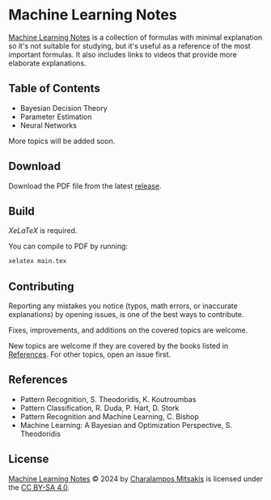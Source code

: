 # Machine Learning Notes

[Machine Learning Notes](https://github.com/cmitsakis/machine-learning-notes) is a collection of formulas with minimal explanation so it's not suitable for studying, but it's useful as a reference of the most important formulas.
It also includes links to videos that provide more elaborate explanations.

## Table of Contents

- Bayesian Decision Theory
- Parameter Estimation
- Neural Networks

More topics will be added soon.

## Download

Download the PDF file from the latest [release](https://github.com/cmitsakis/machine-learning-notes/releases).

## Build

*XeLaTeX* is required.

You can compile to PDF by running:
```sh
xelatex main.tex
```

## Contributing

Reporting any mistakes you notice (typos, math errors, or inaccurate explanations) by opening issues, is one of the best ways to contribute.

Fixes, improvements, and additions on the covered topics are welcome.

New topics are welcome if they are covered by the books listed in [References](#references).
For other topics, open an issue first.

## References

- Pattern Recognition, S. Theodoridis, K. Koutroumbas
- Pattern Classification, R. Duda, P. Hart, D. Stork
- Pattern Recognition and Machine Learning, C. Bishop
- Machine Learning: A Bayesian and Optimization Perspective, S. Theodoridis

## License

[Machine Learning Notes](https://github.com/cmitsakis/machine-learning-notes) © 2024 by [Charalampos Mitsakis](https://github.com/cmitsakis) is licensed under the [CC BY-SA 4.0](LICENSE).
